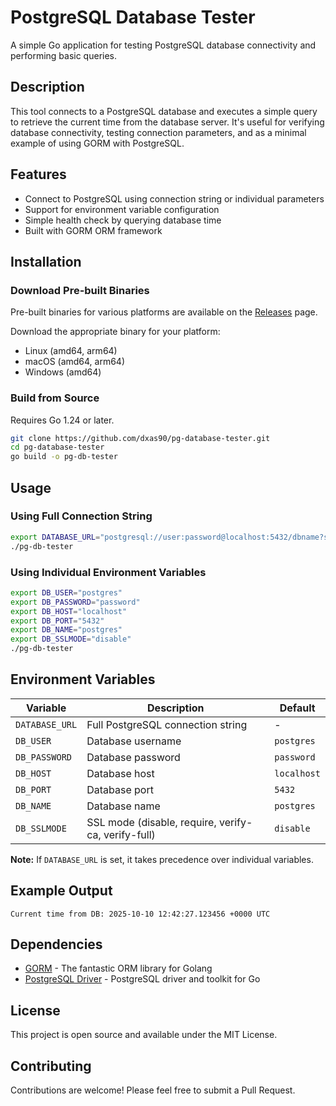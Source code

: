 # PostgreSQL Database Tester

A simple Go application for testing PostgreSQL database connectivity and performing basic queries.

## Description

This tool connects to a PostgreSQL database and executes a simple query to retrieve the current time from the database server. It's useful for verifying database connectivity, testing connection parameters, and as a minimal example of using GORM with PostgreSQL.

## Features

- Connect to PostgreSQL using connection string or individual parameters
- Support for environment variable configuration
- Simple health check by querying database time
- Built with GORM ORM framework

## Installation

### Download Pre-built Binaries

Pre-built binaries for various platforms are available on the [Releases](https://github.com/dxas90/pg-database-tester/releases) page.

Download the appropriate binary for your platform:
- Linux (amd64, arm64)
- macOS (amd64, arm64)
- Windows (amd64)

### Build from Source

Requires Go 1.24 or later.

```bash
git clone https://github.com/dxas90/pg-database-tester.git
cd pg-database-tester
go build -o pg-db-tester
```

## Usage

### Using Full Connection String

```bash
export DATABASE_URL="postgresql://user:password@localhost:5432/dbname?sslmode=disable"
./pg-db-tester
```

### Using Individual Environment Variables

```bash
export DB_USER="postgres"
export DB_PASSWORD="password"
export DB_HOST="localhost"
export DB_PORT="5432"
export DB_NAME="postgres"
export DB_SSLMODE="disable"
./pg-db-tester
```

## Environment Variables

| Variable | Description | Default |
|----------|-------------|---------|
| `DATABASE_URL` | Full PostgreSQL connection string | - |
| `DB_USER` | Database username | `postgres` |
| `DB_PASSWORD` | Database password | `password` |
| `DB_HOST` | Database host | `localhost` |
| `DB_PORT` | Database port | `5432` |
| `DB_NAME` | Database name | `postgres` |
| `DB_SSLMODE` | SSL mode (disable, require, verify-ca, verify-full) | `disable` |

**Note:** If `DATABASE_URL` is set, it takes precedence over individual variables.

## Example Output

```
Current time from DB: 2025-10-10 12:42:27.123456 +0000 UTC
```

## Dependencies

- [GORM](https://gorm.io/) - The fantastic ORM library for Golang
- [PostgreSQL Driver](https://github.com/jackc/pgx) - PostgreSQL driver and toolkit for Go

## License

This project is open source and available under the MIT License.

## Contributing

Contributions are welcome! Please feel free to submit a Pull Request.
